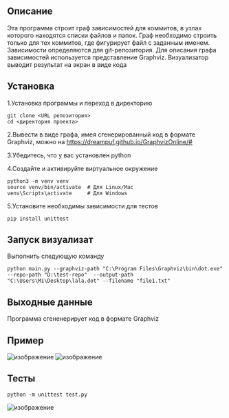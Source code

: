## Описание
Эта программа строит граф зависимостей для коммитов, в узлах которого находятся списки файлов и папок. Граф необходимо строить только для тех коммитов, где фигурирует файл с заданным именем. Зависимости определяются для git-репозитория. Для описания графа зависимостей используется представление Graphviz. Визуализатор выводит результат на экран в виде кода
## Установка
1.Установка программы и переход в директорию
```
git clone <URL репозитория>
cd <директория проекта>
```
2.Вывести в виде графа, имея сгенерированный код в формате Graphviz, можно на https://dreampuf.github.io/GraphvizOnline/#

3.Убедитесь, что у вас установлен python

4.Создайте и активируйте виртуальное окружение
```
python3 -m venv venv
source venv/bin/activate  # Для Linux/Mac
venv\Scripts\activate     # Для Windows
```
5.Установите необходимы зависимости для тестов
```
pip install unittest
```
## Запуск визуализат
Выполнить следующую команду
```
python main.py --graphviz-path "C:\Program Files\Graphviz\bin\dot.exe" --repo-path "D:\test-repo"  --output-path "C:\Users\Mi\Desktop\lala.dot" --filename "file1.txt"
```
## Выходные данные
Программа сгененерирует код в формате Graphviz
## Пример
![изображение](https://github.com/user-attachments/assets/b8c321ab-c784-43b2-a06e-4b8452a03fdc)
![изображение](https://github.com/user-attachments/assets/058e50b4-134a-452f-917c-12bb953719d7)

## Тесты
```
python -m unittest test.py
```
![изображение](https://github.com/user-attachments/assets/81f69cef-fb55-4e8a-aad9-24a6a16c16f8)
